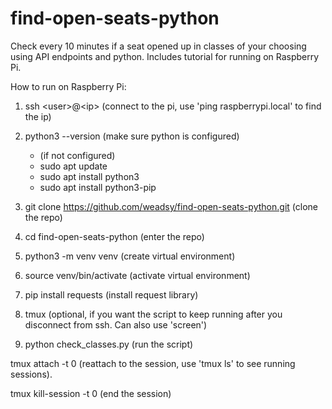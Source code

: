 # find-open-seats-python
Check every 10 minutes if a seat opened up in classes of your choosing using API endpoints and python. Includes tutorial for running on Raspberry Pi.

How to run on Raspberry Pi:

1) ssh \<user\>@\<ip\> (connect to the pi, use 'ping raspberrypi.local' to find the ip)

2) python3 --version (make sure python is configured)
   	- (if not configured)
	- sudo apt update
	- sudo apt install python3
	- sudo apt install python3-pip

4) git clone https://github.com/weadsy/find-open-seats-python.git (clone the repo)

5) cd find-open-seats-python (enter the repo)

6) python3 -m venv venv (create virtual environment)

7) source venv/bin/activate (activate virtual environment)

8) pip install requests (install request library)

9) tmux (optional, if you want the script to keep running after you disconnect from ssh. Can also use 'screen')

10) python check_classes.py (run the script)

tmux attach -t 0 (reattach to the session, use 'tmux ls' to see running sessions).

tmux kill-session -t 0 (end the session)
